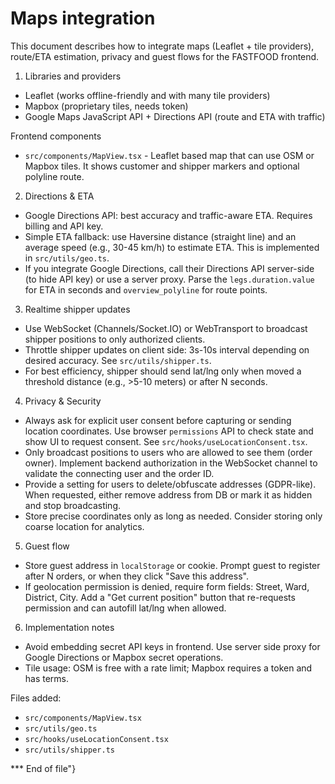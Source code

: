 Maps integration
=================

This document describes how to integrate maps (Leaflet + tile providers), route/ETA estimation, privacy and guest flows for the FASTFOOD frontend.

1) Libraries and providers
- Leaflet (works offline-friendly and with many tile providers)
- Mapbox (proprietary tiles, needs token)
- Google Maps JavaScript API + Directions API (route and ETA with traffic)

Frontend components
- `src/components/MapView.tsx` - Leaflet based map that can use OSM or Mapbox tiles. It shows customer and shipper markers and optional polyline route.

2) Directions & ETA
- Google Directions API: best accuracy and traffic-aware ETA. Requires billing and API key.
- Simple ETA fallback: use Haversine distance (straight line) and an average speed (e.g., 30-45 km/h) to estimate ETA. This is implemented in `src/utils/geo.ts`.
- If you integrate Google Directions, call their Directions API server-side (to hide API key) or use a server proxy. Parse the `legs.duration.value` for ETA in seconds and `overview_polyline` for route points.

3) Realtime shipper updates
- Use WebSocket (Channels/Socket.IO) or WebTransport to broadcast shipper positions to only authorized clients.
- Throttle shipper updates on client side: 3s-10s interval depending on desired accuracy. See `src/utils/shipper.ts`.
- For best efficiency, shipper should send lat/lng only when moved a threshold distance (e.g., >5-10 meters) or after N seconds.

4) Privacy & Security
- Always ask for explicit user consent before capturing or sending location coordinates. Use browser `permissions` API to check state and show UI to request consent. See `src/hooks/useLocationConsent.tsx`.
- Only broadcast positions to users who are allowed to see them (order owner). Implement backend authorization in the WebSocket channel to validate the connecting user and the order ID.
- Provide a setting for users to delete/obfuscate addresses (GDPR-like). When requested, either remove address from DB or mark it as hidden and stop broadcasting.
- Store precise coordinates only as long as needed. Consider storing only coarse location for analytics.

5) Guest flow
- Store guest address in `localStorage` or cookie. Prompt guest to register after N orders, or when they click "Save this address".
- If geolocation permission is denied, require form fields: Street, Ward, District, City. Add a "Get current position" button that re-requests permission and can autofill lat/lng when allowed.

6) Implementation notes
- Avoid embedding secret API keys in frontend. Use server side proxy for Google Directions or Mapbox secret operations.
- Tile usage: OSM is free with a rate limit; Mapbox requires a token and has terms.

Files added:
- `src/components/MapView.tsx`
- `src/utils/geo.ts`
- `src/hooks/useLocationConsent.tsx`
- `src/utils/shipper.ts`


*** End of file"}